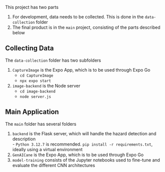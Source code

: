 This project has two parts
1. For development, data needs to be collected. This is done in the `data-collection` folder
2. The final product is in the `main` project, consisting of the parts described below

## Collecting Data

The `data-collection` folder has two subfolders
1. `CaptureImage` is the Expo App, which is to be used through Expo Go
    - `cd CaptureImage`
    - `npx expo start`
2. `image-backend` is the Node server 
    - `cd image-backend`
    - `node server.js`


## Main Application

The `main` folder has several folders
1. `backend` is the Flask server, which will handle the hazard detection and description <br>
        - `Python 3.12.7` is recommended. `pip install -r requirements.txt`, ideally using a virtual environment
2. `GenAICane` is the Expo App, which is to be used through Expo Go
3. `model-training` consists of the Jupyter notebooks used to fine-tune and evaluate the different CNN architectures